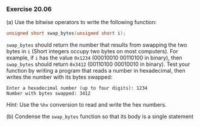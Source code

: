 ### Exercise 20.06

(a) Use the bitwise operators to write the following function:

```c
unsigned short swap_bytes(unsigned short i);
```

`swap_bytes` should return the number that results from swapping the two bytes
in `i` (Short integers occupy two bytes on most computers). For example, if `i`
has the value `0x1234` (00010010 00110100 in binary), then `swap_bytes` should
return `0x3412` (00110100 00010010 in binary). Test your function by writing a
program that reads a number in hexadecimal, then writes the number with its
bytes swapped:

```
Enter a hexadecimal number (up to four digits): 1234
Number with bytes swapped: 3412
```

*Hint:* Use the `%hx` conversion to read and write the hex numbers.

(b) Condense the `swap_bytes` function so that its body is a single statement
